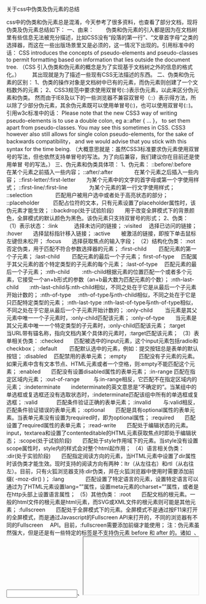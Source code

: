 关于css中伪类及伪元素的总结 

css中的伪类和伪元素总是混淆，今天参考了很多资料，也查看了部分文档，现将伪类及伪元素总结如下：
一、由来：
　　伪类和伪元素的引入都是因为在文档树里有些信息无法被充分描述，比如CSS没有“段落的第一行”、“文章首字母”之类的选择器，而这在一些出版场景里又是必须的，这一情况下出现的。引用标准中的话：
CSS introduces the concepts of pseudo-elements and pseudo-classes to permit formatting based on 
information that lies outside the document tree.
（CSS 引入伪类和伪元素的概念是为了实现基于文档树之外的信息的格式化。）
　　其出现就是为了描述一些现有CSS无法描述的东西。
二、伪类和伪元素的区别：
1、伪类的操作对象是文档树中已有的元素，而伪元素则创建了一个文档数外的元素；
2、CSS3规范中要求使用双冒号(::)表示伪元素，以此来区分伪元素和伪类。
然而由于IE8及以下的一些浏览器不兼容双冒号（::）表示得方法，所以除了少部分伪元素，其余伪元素既可以使用单冒号(:)，也可以使用双冒号(::)。
引用w3c标准中的话：
Please note that the new CSS3 way of writing pseudo-elements is to use a double colon, eg a::after { … }， 
to set them apart from pseudo-classes. You may see this sometimes in CSS. CSS3 however also still allows
for single colon pseudo-elements, for the sake of backwards compatibility， and we would advise that you 
stick with this syntax for the time being.
（大概意思就是：虽然CSS3标准要求伪元素使用双冒号的写法，但也依然支持单冒号的写法。为了向后兼容，我们建议你在目前还是使用单冒
号的写法。）
 三、伪元素和伪类具体项：
1、伪元素：
::before/:before　 　在某个元素之前插入一些内容；
::after/:after　　　　在某个元素之后插入一些内容；
::first-letter/:first-letter　　为某个元素中的文字的首字母或第一个字使用样式；
::first-line/:first-line　　　　为某个元素的第一行文字使用样式；
::selection　　　　 匹配用户被用户选中或者处于高亮状态的部分；
::placeholder　  　 匹配占位符的文本，只有元素设置了placeholder属性时，该伪元素才能生效；
::backdrop(处于试验阶段)　　用于改变全屏模式下的背景颜色，全屏模式的默认颜色为黑色。该伪元素只支持双冒号的形式；
2、伪类：
 （1）表示状态：
:link　　　选择未访问的链接；
:visited　 选择已访问的链接；
:hover　　选择鼠标指针移入链接；
:active　　被激活的链接，即按下单击鼠标左键但未松开；
:focus　　选择获取焦点的输入字段；
（2）结构化伪类：
:not　　　　　　否定伪类，用于匹配不符合参数选择器的元素；
:first-child　　 匹配元素的第一个子元素；
:last-child　　  匹配元素的最后一个子元素；
first-of-type　 匹配属于其父元素的首个特定类型的子元素的每个元素；
:last-of-type　 匹配元素的最后一个子元素；
:nth-child　　  :nth-child根据元素的位置匹配一个或者多个元素，它接受一个an+b形式的参数（an+b最大数为匹配元素的个数）；
:nth-last-child　　:nth-last-child与:nth-child相似，不同之处在于它是从最后一个子元素开始计数的；
:nth-of-type　   :nth-of-type与nth-child相似，不同之处在于它是只匹配特定类型的元素；
:nth-last-type    :nth-last-of-type与nth-of-type相似，不同之处在于它是从最后一个子元素开始计数的；
:only-child　　    当元素是其父元素中唯一一个子元素时，:only-child匹配该元素；
:only-of-type　　当元素是其父元素中唯一一个特定类型的子元素时，:only-child匹配该元素；
:target　　　　　  当URL带有锚名称，指向文档内某个具体的元素时，:target匹配该元素；
（3）表单相关伪类：
:checked　　匹配被选中的input元素，这个input元素包括radio和checkbox；
:default　　  匹配默认选中的元素，例如：提交按钮总是表单的默认按钮；
:disabled　  匹配禁用的表单元素；
:empty　　   匹配没有子元素的元素。如果元素中含有文本节点、HTML元素或者一个空格，则:empty不能匹配这个元素；
:enabled　　匹配没有设置disabled属性的表单元素；
:in-range    匹配在指定区域内元素；
:out-of-range　 　 与:in-range相反，它匹配不在指定区域内的元素；
:indeterminate　　indeterminate的英文意思是“不确定的”。当某组中的单选框或复选框还没有选取状态时，:indeterminate匹配该组中所有的单选框或复选框；
:valid　　 　 匹配条件验证正确的表单元素；
:invalid　　  与:valid相反，匹配条件验证错误的表单元素；
:optional　　匹配是具有optional属性的表单元素。当表单元素没有设置为required时，即为optional属性；
:required　　匹配设置了required属性的表单元素；
:read-write　　匹配处于编辑状态的元素。input，textarea和设置了contenteditable的HTML元素获取焦点时即处于编辑状态；
:scope(处于试验阶段)　　匹配处于style作用域下的元素。当style没有设置scope属性时，style内的样式会对整个html起作用；
（4）语言相关伪类：
:dir(处于实验阶段)　　匹配指定阅读方向的元素，当HTML元素中设置了dir属性时该伪类才能生效。现时支持的阅读方向有两种：ltr（从左往右）和rtl（从右往左）。目前，只有火狐浏览器支持:dir伪类，并在火狐浏览器中使用时需要添加前缀( -moz-dir() )；
:lang　　　　匹配设置了特定语言的元素，设置特定语言可以通过为了HTML元素设置lang=””属性，设置meta元素的charset=””属性，或者是在http头部上设置语言属性；
（5）其他伪类：
 :root　　匹配文档的根元素。一般的html文件的根元素是html元素，而SVG或XML文件的根元素则可能是其他元素；
:fullscreen　　匹配处于全屏模式下的元素。全屏模式不是通过按F11来打开的全屏模式，而是通过Javascript的Fullscreen API来打开的，不同的浏览器有不同的Fullscreen 　API。目前，:fullscreen需要添加前缀才能使用；
 注：伪元素虽然强大，但是还是有一些特定的标签是不支持伪元素 before 和 after 的。诸如 <img> 、<input>、<iframe>，这几个标签是不支持类似 img::before 这样使用。究其原因，要想要标签支持伪元素，需要这个元素是要可以插入内容的，也就是说这个元素要是一个容器，而 input，img，iframe 等元素都不能包含其他元素，所以不能通过伪元素插入内容

```html
<!DOCTYPE html>
<html lang="en">
<head>
    <meta charset="UTF-8">
    <meta name="viewport" content="width=device-width, initial-scale=1.0">
    <meta http-equiv="X-UA-Compatible" content="ie=edge">
    <title>Document</title>
    <style>
    div {
        outline: 1px solid red;
        width:500px;
        height: 300px;
        display: flex;
        align-items: center;
        justify-content: space-between;
    }
    div :only-child {
        width:200px;
        height:200px;
        margin: 0 auto;
        align-self: center;
    }
    /* img:first-child:nth-last-child(1) {
        width:200px;
        height:200px;
        margin: 0 auto;
        align-self: center;
    } */
     img:nth-last-child(2):first-child,
     img:nth-last-child(2) ~ img{
        width: 100px;
        height: 100px;
        align-self: center;
   }
   img:nth-last-child(3):first-child,
   img:nth-last-child(3) ~ img {
        width: 100px;
        height: 100px;
        align-self: center;
   }
   </style>
</head>
<body>
    <div>
        <p>用css样式实现如下要求布局：div的宽度为500px,高度为300px,div里面有1-3个img元素，当只有一个img元素时，img元素的宽高为200px，img在div</p>
        <p>内上下左右居中，多于1个img元素时，img元素的宽高都是100px，img在div内上下左右居中。左右两端对齐。</p>
    </div>
    <div>
        <img src="./../img/scenery6.png" alt="">
    </div> 
    <div>
        <img src="./../img/scenery6.png" alt="">
        <img src="./../img/scenery6.png" alt="">
    </div>
    <div>
        <img src="./../img/scenery6.png" alt="">
        <img src="./../img/scenery6.png" alt="">
        <img src="./../img/scenery6.png" alt="">
    </div> 
</body>
</html>
```

